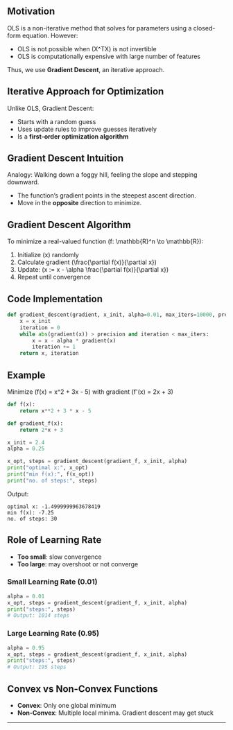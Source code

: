 ## Motivation

OLS is a non-iterative method that solves for parameters using a closed-form equation. However:
- OLS is not possible when \(X^TX\) is not invertible
- OLS is computationally expensive with large number of features

Thus, we use **Gradient Descent**, an iterative approach.

## Iterative Approach for Optimization

Unlike OLS, Gradient Descent:
- Starts with a random guess
- Uses update rules to improve guesses iteratively
- Is a **first-order optimization algorithm**

## Gradient Descent Intuition

Analogy: Walking down a foggy hill, feeling the slope and stepping downward.

- The function’s gradient points in the steepest ascent direction.
- Move in the **opposite** direction to minimize.

## Gradient Descent Algorithm

To minimize a real-valued function \(f: \mathbb{R}^n \to \mathbb{R}\):

1. Initialize \(x\) randomly
2. Calculate gradient \(\frac{\partial f(x)}{\partial x}\)
3. Update: \(x := x - \alpha \frac{\partial f(x)}{\partial x}\)
4. Repeat until convergence

## Code Implementation

```python
def gradient_descent(gradient, x_init, alpha=0.01, max_iters=10000, precision=1e-8):
    x = x_init
    iteration = 0
    while abs(gradient(x)) > precision and iteration < max_iters:
        x = x - alpha * gradient(x)
        iteration += 1
    return x, iteration
```

## Example

Minimize \(f(x) = x^2 + 3x - 5\) with gradient \(f'(x) = 2x + 3\)

```python
def f(x):
    return x**2 + 3 * x - 5

def gradient_f(x):
    return 2*x + 3

x_init = 2.4
alpha = 0.25

x_opt, steps = gradient_descent(gradient_f, x_init, alpha)
print("optimal x:", x_opt)
print("min f(x):", f(x_opt))
print("no. of steps:", steps)
```

Output:
```
optimal x: -1.4999999963678419
min f(x): -7.25
no. of steps: 30
```

## Role of Learning Rate

- **Too small**: slow convergence
- **Too large**: may overshoot or not converge

### Small Learning Rate (0.01)
```python
alpha = 0.01
x_opt, steps = gradient_descent(gradient_f, x_init, alpha)
print("steps:", steps)
# Output: 1014 steps
```

### Large Learning Rate (0.95)
```python
alpha = 0.95
x_opt, steps = gradient_descent(gradient_f, x_init, alpha)
print("steps:", steps)
# Output: 195 steps
```

## Convex vs Non-Convex Functions

- **Convex**: Only one global minimum
- **Non-Convex**: Multiple local minima. Gradient descent may get stuck

---
